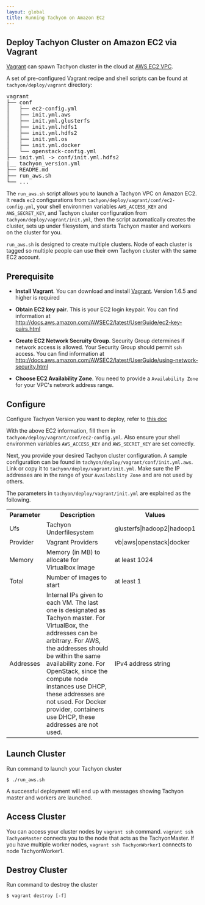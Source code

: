 ```yaml
---
layout: global
title: Running Tachyon on Amazon EC2
---
```


## Deploy Tachyon Cluster on Amazon EC2 via Vagrant

[Vagrant](https://www.vagrantup.com/downloads.html) can spawn Tachyon cluster in the cloud at [AWS EC2 VPC](http://aws.amazon.com/vpc/).

A set of pre-configured Vagrant recipe and shell scripts can be found at `tachyon/deploy/vagrant`
directory:

<pre>
vagrant
├── conf
│   ├── ec2-config.yml
│   ├── init.yml.aws
│   ├── init.yml.glusterfs
│   ├── init.yml.hdfs1
│   ├── init.yml.hdfs2
│   ├── init.yml.os
│   ├── init.yml.docker
│   └── openstack-config.yml
├── init.yml -> conf/init.yml.hdfs2
|__ tachyon_version.yml
├── README.md
├── run_aws.sh
└── ...
</pre>

The `run_aws.sh` script allows you to launch a Tachyon VPC on Amazon EC2. It reads `ec2` configurations from `tachyon/deploy/vagrant/conf/ec2-config.yml`, your shell environmen variables `AWS_ACCESS_KEY` and `AWS_SECRET_KEY`, and Tachyon cluster configuration from `tachyon/deploy/vagrant/init.yml`, then the script automatically creates the cluster, sets up under filesystem, and starts Tachyon master and workers on the cluster for you.

`run_aws.sh` is designed to create multiple clusters. Node of each cluster is tagged so multiple people can use their own Tachyon cluster with the same EC2 account.

## Prerequisite
* **Install Vagrant**. You can download and install [Vagrant](https://www.vagrantup.com/downloads.html). Version 1.6.5 and higher is required

* **Obtain EC2 key pair**. This is your EC2 login keypair. You can find information at http://docs.aws.amazon.com/AWSEC2/latest/UserGuide/ec2-key-pairs.html

* **Create EC2 Network Secruity Group**. Security Group determines if network access is allowed. Your Security Group should permit `ssh` access. You can find information at http://docs.aws.amazon.com/AWSEC2/latest/UserGuide/using-network-security.html

* **Choose EC2 Availability Zone**. You need to provide a `Availability Zone` for your VPC's network address range.

## Configure

Configure Tachyon Version you want to deploy, refer to [this doc](Running-Specific-Tachyon-Commit-Via-Vagrant.html)

With the above EC2 information, fill them in `tachyon/deploy/vagrant/conf/ec2-config.yml`. Also ensure your shell environmen variables `AWS_ACCESS_KEY` and `AWS_SECRET_KEY` are set correctly.

Next, you provide your desired Tachyon cluster configuration. A sample configuration can be found in `tachyon/deploy/vagrant/conf/init.yml.aws`. Link or copy it to `tachyon/deploy/vagrant/init.yml`. Make sure the IP addresses are in the range of your `Availability Zone` and are not used by others.

The parameters in `tachyon/deploy/vagrant/init.yml` are explained as the following.

<table class="table">
<tr>
    <th>Parameter</th><th>Description</th><th>Values</th>
</tr>
<tr>
    <td>Ufs</td><td>Tachyon Underfilesystem</td><td>glusterfs|hadoop2|hadoop1</td>
</tr>
<tr>
    <td>Provider</td><td>Vagrant Providers</td><td>vb|aws|openstack|docker</td>
</tr>
<tr>
    <td>Memory</td><td>Memory (in MB) to allocate for Virtualbox image</td><td>at least 1024</td>
</tr>
<tr>
    <td>Total</td><td>Number of images to start</td><td>at least 1</td>
</tr>
<tr>
    <td>Addresses</td><td>Internal IPs given to each VM. The last one is designated as Tachyon master.
For VirtualBox, the addresses can be arbitrary.
For AWS, the addresses should be within the same availability zone.
For OpenStack, since the compute node instances use DHCP, these addresses are not used.
For Docker provider, containers use DHCP, these addresses are not used.
</td><td>IPv4 address string</td>
</tr>
</table>

## Launch Cluster

Run command to launch your Tachyon cluster

    $ ./run_aws.sh

A successful deployment will end up with messages showing Tachyon master and workers are launched.

## Access Cluster

You can access your cluster nodes by `vagrant ssh` command. `vagrant ssh TachyonMaster` connects you to the node that acts as the TachyonMaster. If you have multiple worker nodes, `vagrant ssh TachyonWorker1` connects to node TachyonWorker1.

## Destroy Cluster

Run command to destroy the cluster

    $ vagrant destroy [-f]
